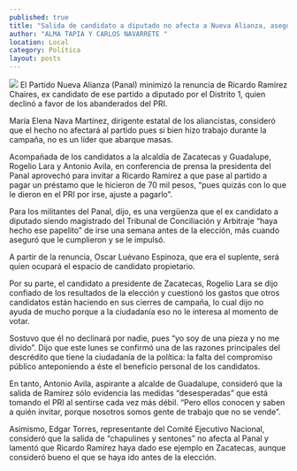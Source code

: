 ```yaml
---
published: true
title: "Salida de candidato a diputado no afecta a Nueva Alianza, asegura dirigente estatal"
author: "ALMA TAPIA Y CARLOS NAVARRETE "
location: Local
category: Política
layout: posts
---
```


![](http://i.imgur.com/iOm2knDm.jpg)
El Partido Nueva Alianza (Panal) minimizó la renuncia de Ricardo Ramírez Chaires, ex candidato de ese partido a diputado por el Distrito 1, quien declinó a favor de los abanderados del PRI. 

María Elena Nava Martínez, dirigente estatal de los aliancistas, consideró que el hecho no afectará al partido pues si bien hizo trabajo durante la campaña, no es un líder que abarque masas.

Acompañada de los candidatos a la alcaldía de Zacatecas y Guadalupe, Rogelio Lara y Antonio Avila, en conferencia de prensa la presidenta del Panal aprovechó para invitar a Ricardo Ramírez a que pase al partido a pagar un préstamo que le hicieron de 70 mil pesos, “pues quizás con lo que le dieron en el PRI por irse, ajuste a pagarlo”.

Para los militantes del Panal, dijo, es una vergüenza que el ex candidato a diputado siendo magistrado del Tribunal de Conciliación y Arbitraje “haya hecho ese papelito” de irse una semana antes de la elección, más cuando aseguró que le cumplieron y se le impulsó. 

A partir de la renuncia, Oscar Luévano Espinoza, que era el suplente, será quien ocupará el espacio de candidato propietario.

Por su parte, el candidato a presidente de Zacatecas, Rogelio Lara se dijo confiado de los resultados de la elección y cuestionó los gastos que otros candidatos están haciendo en sus cierres de campaña, lo cual dijo no ayuda de mucho porque a la ciudadanía eso no le interesa al momento de votar.

Sostuvo que él no declinará por nadie, pues “yo soy de una pieza y no me divido”.
Dijo que este lunes se confirmó una de las razones principales del descrédito que tiene la ciudadanía de la política: la falta del compromiso público anteponiendo a éste el beneficio personal de los candidatos.

En tanto, Antonio Avila, aspirante a alcalde de Guadalupe, consideró que la salida de Ramírez sólo evidencia las medidas “desesperadas” que está tomando el PRI al sentirse cada vez más débil. “Pero ellos conocen y saben a quién invitar, porque nosotros somos gente de trabajo que no se vende”.

Asimismo, Edgar Torres, representante del Comité Ejecutivo Nacional, consideró que la salida de “chapulines y sentones” no afecta al Panal y lamentó que Ricardo Ramírez haya dado ese ejemplo en Zacatecas, aunque consideró bueno el que se haya ido antes de la elección.
